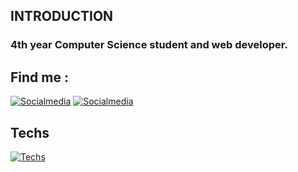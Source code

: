 ## INTRODUCTION
 ### 4th year Computer Science student and web developer.
## Find me : 
 [![Socialmedia](https://skillicons.dev/icons?i=instagram)](https://www.instagram.com/yanis_.c/)
 [![Socialmedia](https://skillicons.dev/icons?i=discord)](https://discord.com/channels/@me)
## Techs
[![Techs](https://skillicons.dev/icons?i=js,html,css,ts,react,tailwind,vite,python,vscode,figma,git,github,notion,ae,c,cpp,express,java,mysql,nodejs,npm,postman)](https://skillicons.dev)
